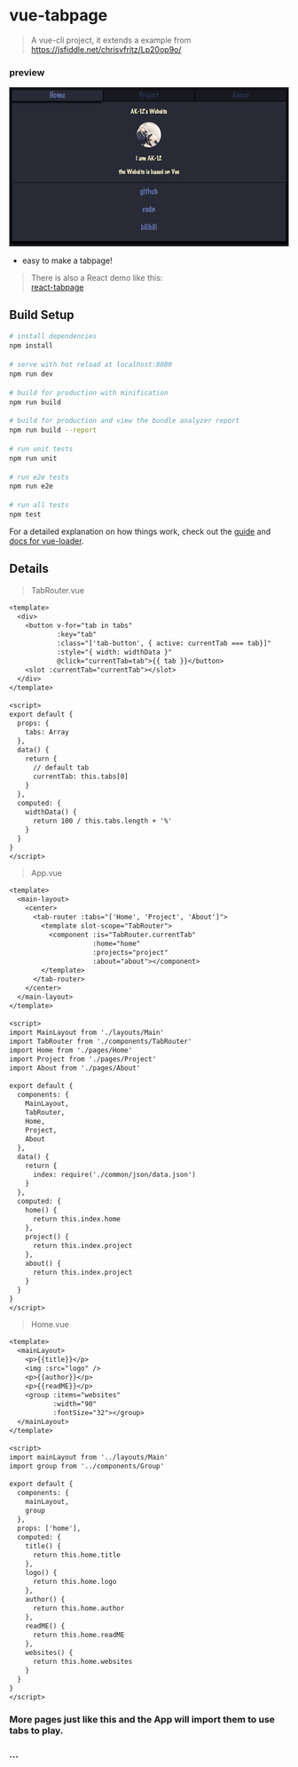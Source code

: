 # vue-tabpage

> A vue-cli project, it extends a example from https://jsfiddle.net/chrisvfritz/Lp20op9o/

### preview

![loadingImage...](https://github.com/Saber2pr/MyWeb/raw/master/resource/Vue.jpg)

- easy to make a tabpage!

> There is also a React demo like this:   
> [react-tabpage](https://github.com/Saber2pr/react-tabpage)

## Build Setup

```bash
# install dependencies
npm install

# serve with hot reload at localhost:8080
npm run dev

# build for production with minification
npm run build

# build for production and view the bundle analyzer report
npm run build --report

# run unit tests
npm run unit

# run e2e tests
npm run e2e

# run all tests
npm test
```

For a detailed explanation on how things work, check out the [guide](http://vuejs-templates.github.io/webpack/) and [docs for vue-loader](http://vuejs.github.io/vue-loader).

## Details

> TabRouter.vue

```vue
<template>
  <div>
    <button v-for="tab in tabs"
            :key="tab"
            :class="['tab-button', { active: currentTab === tab}]"
            :style="{ width: widthData }"
            @click="currentTab=tab">{{ tab }}</button>
    <slot :currentTab="currentTab"></slot>
  </div>
</template>

<script>
export default {
  props: {
    tabs: Array
  },
  data() {
    return {
      // default tab
      currentTab: this.tabs[0]
    }
  },
  computed: {
    widthData() {
      return 100 / this.tabs.length + '%'
    }
  }
}
</script>
```

> App.vue

```vue
<template>
  <main-layout>
    <center>
      <tab-router :tabs="['Home', 'Project', 'About']">
        <template slot-scope="TabRouter">
          <component :is="TabRouter.currentTab"
                     :home="home"
                     :projects="project"
                     :about="about"></component>
        </template>
      </tab-router>
    </center>
  </main-layout>
</template>

<script>
import MainLayout from './layouts/Main'
import TabRouter from './components/TabRouter'
import Home from './pages/Home'
import Project from './pages/Project'
import About from './pages/About'

export default {
  components: {
    MainLayout,
    TabRouter,
    Home,
    Project,
    About
  },
  data() {
    return {
      index: require('./common/json/data.json')
    }
  },
  computed: {
    home() {
      return this.index.home
    },
    project() {
      return this.index.project
    },
    about() {
      return this.index.project
    }
  }
}
</script>
```

> Home.vue

```vue
<template>
  <mainLayout>
    <p>{{title}}</p>
    <img :src="logo" />
    <p>{{author}}</p>
    <p>{{readME}}</p>
    <group :items="websites"
           :width="90"
           :fontSize="32"></group>
  </mainLayout>
</template>

<script>
import mainLayout from '../layouts/Main'
import group from '../components/Group'

export default {
  components: {
    mainLayout,
    group
  },
  props: ['home'],
  computed: {
    title() {
      return this.home.title
    },
    logo() {
      return this.home.logo
    },
    author() {
      return this.home.author
    },
    readME() {
      return this.home.readME
    },
    websites() {
      return this.home.websites
    }
  }
}
</script>
```

### More pages just like this and the App will import them to use tabs to play.

### ...
